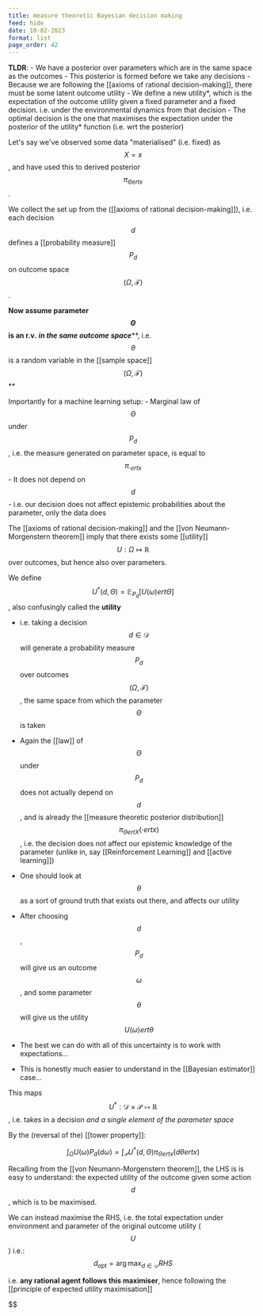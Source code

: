 ```yaml
---
title: measure theoretic Bayesian decision making
feed: hide
date: 10-02-2023
format: list
page_order: 42
---
```



**TLDR**:
	- We have a posterior over parameters which are in the same space as the outcomes
	- This posterior is formed before we take any decisions
	- Because we are following the [[axioms of rational decision-making]], there must be some latent outcome utility
	- We define a new utility*, which is the expectation of the outcome utility given a fixed parameter and a fixed decision. i.e. under the environmental dynamics from that decision
	- The optimal decision is the one that maximises the expectation under the posterior of the utility* function (i.e. wrt the posterior)

Let's say we've observed some data "materialised" (i.e. fixed) as $$X = x$$, and have used this to derived posterior $$\pi_{\Theta ert x}$$.

We collect the set up from the ([[axioms of rational decision-making]]), i.e. each decision $$d$$ defines a [[probability measure]] $$P_d$$ on outcome space $$(\Omega, \mathcal F)$$.

**Now assume parameter $$\Theta$$ is an r.v.** ***in the same outcome space*****, i.e. $$\theta$$ is a random variable in the [[sample space]] $$(\Omega, \mathcal F)$$**

Importantly for a machine learning setup:
	- Marginal law of $$\Theta$$ under $$P_d$$, i.e. the measure generated on parameter space, is equal to $$\pi_{\cdot ert x}$$
	- It does not depend on $$d$$
	- i.e. our decision does not affect epistemic probabilities about the parameter, only the data does

The [[axioms of rational decision-making]] and the [[von Neumann-Morgenstern theorem]] imply that there exists some [[utility]] $$U : \Omega\mapsto\mathbb R$$ over outcomes, but hence also over parameters.

We define $$U^*(d, \Theta) = \mathbb E_{P_d}\left[U(\omega) ert \Theta\right]$$, also confusingly called the **utility**

- i.e. taking a decision $$d\in\mathcal D$$ will generate a probability measure $$P_d$$ over outcomes $$(\Omega, \mathcal F)$$, the same space from which the parameter $$\Theta$$ is taken
- Again the [[law]] of $$\Theta$$ under $$P_d$$ does not actually depend on $$d$$, and is already the [[measure theoretic posterior distribution]] $$\pi_{\ThetaertX}(\cdotertx)$$, i.e. the decision does not affect our epistemic knowledge of the parameter (unlike in, say [[Reinforcement Learning]] and [[active learning]])

- One should look at $$\theta$$ as a sort of ground truth that exists out there, and affects our utility
- After choosing $$d$$, $$P_d$$ will give us an outcome $$\omega$$, and some parameter $$\theta$$ will give us the utility $$U(\omega)ert\theta$$
- The best we can do with all of this uncertainty is to work with expectations...
- This is honestly much easier to understand in the [[Bayesian estimator]] case...

This maps $$U^*: \mathcal D\times\mathcal P \mapsto \mathbb R$$, i.e. takes in a decision *and a single element of the parameter space*

By the (reversal of the) [[tower property]]: 

$$\int_\Omega U(\omega) P_d(d\omega) = \int_\mathcal P U^*(d, \Theta)\pi_{\Theta ert x}( d\theta ert x)$$


Recalling from the [[von Neumann-Morgenstern theorem]], the LHS is is easy to understand: the expected utility of the outcome given some action $$d$$, which is to be maximised.

We can instead maximise the RHS, i.e. the total expectation under environment and parameter of the original outcome utility ($$U$$)
i.e.: $$d_\text{opt} = \arg \max_{d\in\mathcal D} RHS$$

i.e. **any rational agent follows this maximiser**, hence following the [[principle of expected utility maximisation]]


$$